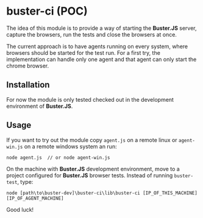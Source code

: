 # buster-ci (POC)


The idea of this module is to provide a way of starting the **Buster.JS** server,
capture the browsers, run the tests and close the browsers at once.

The current approach is to have agents running on every system, where browsers should be started for the test run.
For a first try, the implementation can handle only one agent and that agent can only start the chrome browser.

## Installation

For now the module is only tested checked out in the development environment of **Buster.JS**.


## Usage

If you want to try out the module copy `agent.js` on a remote linux or `agent-win.js` on a remote windows system an run:
```
node agent.js  // or node agent-win.js
```    

On the machine with **Buster.JS** development environment, move to a project configured for **Buster.JS** browser tests.
Instead of running `buster-test`, type:

```
node [path\to\buster-dev]\buster-ci\lib\buster-ci [IP_OF_THIS_MACHINE] [IP_OF_AGENT_MACHINE]
```  

Good luck!
